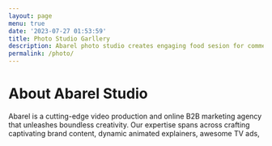 ```yaml
---
layout: page
menu: true
date: '2023-07-27 01:53:59'
title: Photo Studio Garllery
description: Abarel photo studio creates engaging food sesion for commercials, brand, video ads, including commercials created by AI.
permalink: /photo/
---
```


# About Abarel Studio

Abarel is a cutting-edge video production and online B2B marketing agency that unleashes boundless creativity. Our expertise spans across crafting captivating brand content, dynamic animated explainers, awesome TV ads, 

<html>
<head>
<style>

img {
  width: 100%;
}
.photo-grid-container {
  column-count: 5;
  column-width: 300px;
}
.photo-grid-item {
  margin: 0 auto 15px;
  max-width: 400px;
  width: 100%;
}
</style>
</head>
<body>
	 <section class="photo-grid-container">
      <div class="photo-grid-item">
        <img src="../assets/images/demo/img1.jpg" alt="" />
      </div>
     <div class="photo-grid-item">
        <img src="../assets/images/demo//img2.jpg" alt="" />
      </div>

   <div class="photo-grid-item">  
        <img src="../assets/images/demo/img3.jpg" alt="" />
   </div>

   <div class="photo-grid-item">
        <img src="../assets/images/demo/img4.jpg" alt="" />
      </div>

   <div class="photo-grid-item">
        <img src="../assets/images/demo/img5.jpg" alt="" />
      </div>

   <div class="photo-grid-item">
        <img src="../assets/images/demo/img6.jpg" alt="" />
      </div>

   <div class="photo-grid-item">
        <img src="../assets/images/demo/img7.jpg" alt="" />
      </div>

   <div class="photo-grid-item">
        <img src="../assets/images/demo/img8.jpg" alt="" />
      </div>

   <div class="photo-grid-item">
        <img src="../assets/images/demo/img9.jpg" alt="" />
      </div>

   <div class="photo-grid-item">
        <img src="../assets/images/demo/img10.jpg" alt="" />
      </div>

   <div class="photo-grid-item">
        <img src="../assets/images/demo/img11.jpg" alt="" />
      </div>

   <div class="photo-grid-item">
        <img src="../assets/images/demo/img12.jpg" alt="" />
      </div>

   <div class="photo-grid-item">
        <img src="../assets/images/demo/img13.jpg" alt="" />
      </div>

   <div class="photo-grid-item">
        <img src="../assets/images/demo/img14.jpg" alt="" />
      </div>

   <div class="photo-grid-item">
        <img src="../assets/images/demo/img15.jpg" alt="" />
      </div>

   <div class="photo-grid-item">
        <img src="../assets/images/demo/img16.jpg" alt="" />
      </div>

  <div class="photo-grid-item">
        <img src="../assets/images/demo/img17.jpg" alt="" />
      </div>

   <div class="photo-grid-item">
        <img src="../assets/images/demo/img18.jpg" alt="" />
      </div>

   <div class="photo-grid-item">
        <img src="../assets/images/demo/img19.jpg" alt="" />
      </div>

   <div class="photo-grid-item">
       <a href="../assets/images/demo/img20.jpg"> <img src="../assets/images/demo/img20.jpg" alt="" /></a>
      </div>

   </section>
  </body>
</html>

<!-- Nie do tego-->
<script type="text/javascript" src="/abarel.github.io/assets/js/lightbox.js"></script>
<link rel="stylesheet" href="/abarel.github.io/assets/css/lightbox.css">